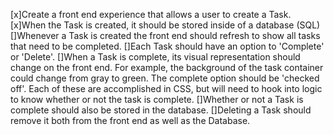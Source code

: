 [x]Create a front end experience that allows a user to create a Task.
[x]When the Task is created, it should be stored inside of a database (SQL)
[]Whenever a Task is created the front end should refresh to show all tasks that need to be completed.
[]Each Task should have an option to 'Complete' or 'Delete'.
[]When a Task is complete, its visual representation should change on the front end. For example, the background of the task container could change from gray to green. The complete option should be 'checked off'. Each of these are accomplished in CSS, but will need to hook into logic to know whether or not the task is complete.
[]Whether or not a Task is complete should also be stored in the database.
[]Deleting a Task should remove it both from the front end as well as the Database.